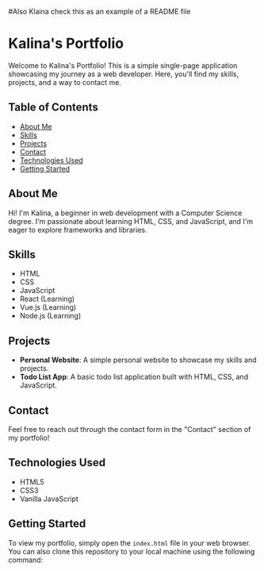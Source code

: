 #Also Klaina check this as an example of a README file
# Kalina's Portfolio

Welcome to Kalina's Portfolio! This is a simple single-page application showcasing my journey as a web developer. Here, you'll find my skills, projects, and a way to contact me.

## Table of Contents

- [About Me](#about-me)
- [Skills](#skills)
- [Projects](#projects)
- [Contact](#contact)
- [Technologies Used](#technologies-used)
- [Getting Started](#getting-started)

## About Me

Hi! I'm Kalina, a beginner in web development with a Computer Science degree. I'm passionate about learning HTML, CSS, and JavaScript, and I'm eager to explore frameworks and libraries.

## Skills

- HTML
- CSS
- JavaScript
- React (Learning)
- Vue.js (Learning)
- Node.js (Learning)

## Projects

- **Personal Website**: A simple personal website to showcase my skills and projects.
- **Todo List App**: A basic todo list application built with HTML, CSS, and JavaScript.

## Contact

Feel free to reach out through the contact form in the "Contact" section of my portfolio!

## Technologies Used

- HTML5
- CSS3
- Vanilla JavaScript

## Getting Started

To view my portfolio, simply open the `index.html` file in your web browser. You can also clone this repository to your local machine using the following command:

```bash

